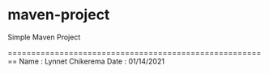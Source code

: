 # maven-project

Simple Maven Project

========================================================
Name : Lynnet Chikerema
Date : 01/14/2021
